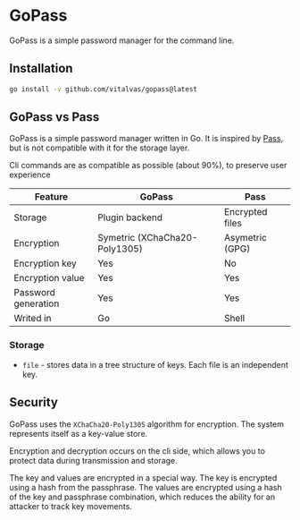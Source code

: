 # GoPass

GoPass is a simple password manager for the command line.

## Installation

```bash
go install -v github.com/vitalvas/gopass@latest
```

## GoPass vs Pass

GoPass is a simple password manager written in Go. It is inspired by [Pass](https://www.passwordstore.org/), but is not compatible with it for the storage layer.

Cli commands are as compatible as possible (about 90%), to preserve user experience

| Feature | GoPass | Pass |
| --- | --- | --- |
| Storage | Plugin backend | Encrypted files |
| Encryption | Symetric (XChaCha20-Poly1305) | Asymetric (GPG) |
| Encryption key | Yes | No |
| Encryption value | Yes | Yes |
| Password generation | Yes | Yes |
| Writed in | Go | Shell |

### Storage

* `file` - stores data in a tree structure of keys. Each file is an independent key.

## Security

GoPass uses the `XChaCha20-Poly1305` algorithm for encryption. The system represents itself as a key-value store.

Encryption and decryption occurs on the cli side, which allows you to protect data during transmission and storage.

The key and values are encrypted in a special way. The key is encrypted using a hash from the passphrase. The values are encrypted using a hash of the key and passphrase combination, which reduces the ability for an attacker to track key movements.
